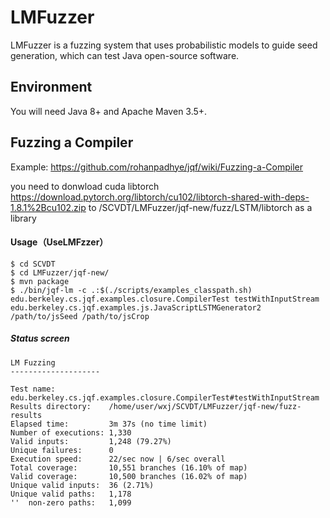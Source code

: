 # LMFuzzer
LMFuzzer is a fuzzing system that uses probabilistic models to guide seed generation, which can test Java open-source software.
## Environment
You will need Java 8+ and Apache Maven 3.5+.
## Fuzzing a Compiler
Example:
https://github.com/rohanpadhye/jqf/wiki/Fuzzing-a-Compiler

you need to donwload cuda libtorch https://download.pytorch.org/libtorch/cu102/libtorch-shared-with-deps-1.8.1%2Bcu102.zip to /SCVDT/LMFuzzer/jqf-new/fuzz/LSTM/libtorch  as a library



#### Usage（UseLMFzzer）
```
$ cd SCVDT
$ cd LMFuzzer/jqf-new/
$ mvn package
$ ./bin/jqf-lm -c .:$(./scripts/examples_classpath.sh)   edu.berkeley.cs.jqf.examples.closure.CompilerTest testWithInputStream edu.berkeley.cs.jqf.examples.js.JavaScriptLSTMGenerator2 /path/to/jsSeed /path/to/jsCrop
```


##### Status screen

```
LM Fuzzing
--------------------

Test name:            edu.berkeley.cs.jqf.examples.closure.CompilerTest#testWithInputStream
Results directory:    /home/user/wxj/SCVDT/LMFuzzer/jqf-new/fuzz-results
Elapsed time:         3m 37s (no time limit)
Number of executions: 1,330
Valid inputs:         1,248 (79.27%)
Unique failures:      0
Execution speed:      22/sec now | 6/sec overall
Total coverage:       10,551 branches (16.10% of map)
Valid coverage:       10,500 branches (16.02% of map)
Unique valid inputs:  36 (2.71%)
Unique valid paths:   1,178 
''  non-zero paths:   1,099 
```
